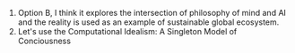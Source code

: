 1. Option B, I think it explores the intersection of philosophy of mind and AI and the reality is used as an example of sustainable global ecosystem.
2. Let's use the Computational Idealism: A Singleton Model of Conciousness
